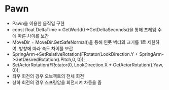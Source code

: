# Pawn

- Pawn을 이용한 움직임 구현
- const float DeltaTime = GetWorld()->GetDeltaSeconds()을 통해 프레임 수에 따른 차이를 보간
- MoveDir = MoveDir.GetSafeNormal()을 통해 인풋 벡터의 크기를 1로 제한하여, 방향에 따라 속도 차이를 보간
- SpringArm->SetRelativeRotation(FRotator(LookDirection.Y + SpringArm->GetDesiredRotation().Pitch,0, 0));
- SetActorRotation(FRotator(0, LookDirection.X + GetActorRotation().Yaw, 0));
- 좌우 회전의 경우 오브젝트의 전체 회전
- 상하 회전의 경우 스프링암을 회전시켜 차등을 줌
